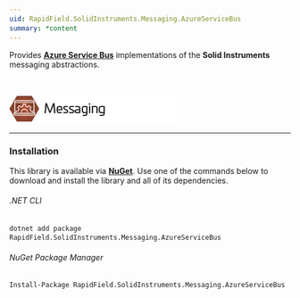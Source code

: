 ```yaml
---
uid: RapidField.SolidInstruments.Messaging.AzureServiceBus
summary: *content
---
```


<!--
Copyright (c) RapidField LLC. Licensed under the MIT License. See LICENSE.txt in the project root for license information.
-->

Provides [**Azure Service Bus**](https://docs.microsoft.com/en-us/azure/service-bus-messaging/) implementations of the **Solid Instruments** messaging abstractions.

<br />

![Messaging label](../images/Label.Messaging.300w.png)
- - -

### Installation

This library is available via [**NuGet**](https://docs.microsoft.com/en-us/nuget/quickstart/install-and-use-a-package-in-visual-studio). Use one of the commands below to download and install the library and all of its dependencies.

###### .NET CLI

```shell
dotnet add package RapidField.SolidInstruments.Messaging.AzureServiceBus
```

###### NuGet Package Manager

```shell
Install-Package RapidField.SolidInstruments.Messaging.AzureServiceBus
```